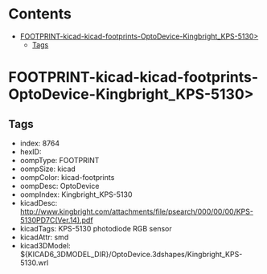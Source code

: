 



Contents
========

* [FOOTPRINT-kicad-kicad-footprints-OptoDevice-Kingbright_KPS-5130>](#footprint-kicad-kicad-footprints-optodevice-kingbright_kps-5130)
	* [Tags](#tags)

# FOOTPRINT-kicad-kicad-footprints-OptoDevice-Kingbright_KPS-5130>

## Tags

- index: 8764
- hexID: 
- oompType: FOOTPRINT
- oompSize: kicad
- oompColor: kicad-footprints
- oompDesc: OptoDevice
- oompIndex: Kingbright_KPS-5130
- kicadDesc: http://www.kingbright.com/attachments/file/psearch/000/00/00/KPS-5130PD7C(Ver.14).pdf
- kicadTags: KPS-5130 photodiode RGB sensor
- kicadAttr: smd
- kicad3DModel: ${KICAD6_3DMODEL_DIR}/OptoDevice.3dshapes/Kingbright_KPS-5130.wrl
